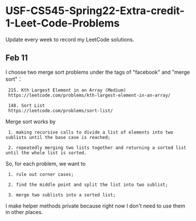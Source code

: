 # USF-CS545-Spring22-Extra-credit-1-Leet-Code-Problems

Update every week to record my LeetCode solutions.


## Feb 11
I choose two merge sort problems under the tags of "facebook" and "merge sort"：

     215. Kth Largest Element in an Array (Medium)  
     https://leetcode.com/problems/kth-largest-element-in-an-array/
     
     148. Sort List  
     https://leetcode.com/problems/sort-list/

Merge sort works by

     1. making recursive calls to divide a list of elements into two sublists until the base case is reached;
     
     2. repeatedly merging two lists together and returning a sorted list until the whole list is sorted.

So, for each problem, we want to

     1. rule out corner cases;
     
     2. find the middle point and split the list into two sublist;
     
     3. merge two sublists into a sorted list;

I make helper methods private because right now I don't need to use them in other places.
